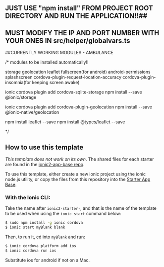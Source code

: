 
## JUST USE "npm install" FROM PROJECT ROOT DIRECTORY AND RUN THE APPLICATION!!##
## MUST MODIFY THE IP AND PORT NUMBER WITH YOUR ONES IN src/helper/globalvars.ts
##CURRENTLY WORKING MODULES - AMBULANCE

/* modules to be installed automatically!!

storage
geolocation
leaflet
fullscreen(for android)
android-permissions
splashscreen
cordova-plugin-request-location-accuracy
cordova-plugin-insomnia(for keeping screen awake)


ionic cordova plugin add cordova-sqlite-storage
npm install --save @ionic/storage

ionic cordova plugin add cordova-plugin-geolocation
npm install --save @ionic-native/geolocation

npm install leaflet --save
npm install @types/leaflet --save

*/



## How to use this template

*This template does not work on its own*. The shared files for each starter are found in the [ionic2-app-base repo](https://github.com/ionic-team/ionic2-app-base).

To use this template, either create a new ionic project using the ionic node.js utility, or copy the files from this repository into the [Starter App Base](https://github.com/ionic-team/ionic2-app-base).

### With the Ionic CLI:

Take the name after `ionic2-starter-`, and that is the name of the template to be used when using the `ionic start` command below:

```bash
$ sudo npm install -g ionic cordova
$ ionic start myBlank blank
```

Then, to run it, cd into `myBlank` and run:

```bash
$ ionic cordova platform add ios
$ ionic cordova run ios
```

Substitute ios for android if not on a Mac.

